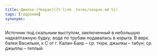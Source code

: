 ```yaml
---
title: Джилки-[Чокрак]({% link _terms/чокрак.md %})
tags: [гидроним]
synonyms:
---
```


Источник под скальным выступом, заключенный в небольшую надкаптажную будку; вода
по трубам подавалась в корыта. В верх. балки Васильки, к С от г. Калан-Баир –
ср. тюрк. джылкы – табун; ср. джыллы – теплый.
